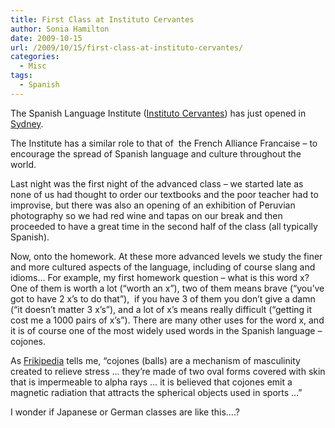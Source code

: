 ```yaml
---
title: First Class at Instituto Cervantes
author: Sonia Hamilton
date: 2009-10-15
url: /2009/10/15/first-class-at-instituto-cervantes/
categories:
  - Misc
tags:
  - Spanish
---
```

The Spanish Language Institute ([Instituto Cervantes][1]) has just opened in [Sydney][2].

<!--more-->

The Institute has a similar role to that of  the French Alliance Francaise &#8211; to encourage the spread of Spanish language and culture throughout the world.

Last night was the first night of the advanced class &#8211; we started late as none of us had thought to order our textbooks and the poor teacher had to improvise, but there was also an opening of an exhibition of Peruvian photography so we had red wine and tapas on our break and then proceeded to have a great time in the second half of the class (all typically Spanish).

Now, onto the homework. At these more advanced levels we study the finer and more cultured aspects of the language, including of course slang and idioms&#8230; For example, my first homework question &#8211; what is this word x? One of them is worth a lot (&#8220;worth an x&#8221;), two of them means brave (&#8220;you&#8217;ve got to have 2 x&#8217;s to do that&#8221;),  if you have 3 of them you don&#8217;t give a damn (&#8220;it doesn&#8217;t matter 3 x&#8217;s&#8221;), and a lot of x&#8217;s means really difficult (&#8220;getting it cost me a 1000 pairs of x&#8217;s&#8221;). There are many other uses for the word x, and it is of course one of the most widely used words in the Spanish language &#8211; cojones.

As [Frikipedia][3] tells me, &#8220;cojones (balls) are a mechanism of masculinity created to relieve stress &#8230; they&#8217;re made of two oval forms covered with skin that is impermeable to alpha rays &#8230; it is believed that cojones emit a magnetic radiation that attracts the spherical objects used in sports &#8230;&#8221;

I wonder if Japanese or German classes are like this&#8230;.?

 [1]: http://en.wikipedia.org/wiki/Instituto_Cervantes
 [2]: http://sidney.cervantes.es/en/culture_spanish/culture_spanish.htm
 [3]: http://www.frikipedia.es/friki/Cojones
